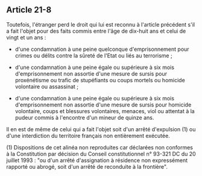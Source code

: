 Article 21-8
----
Toutefois, l'étranger perd le droit qui lui est reconnu à l'article précédent
s'il a fait l'objet pour des faits commis entre l'âge de dix-huit ans et celui
de vingt et un ans :

- d'une condamnation à une peine quelconque d'emprisonnement pour crimes ou
délits contre la sûreté de l'Etat ou liés au terrorisme ;

- d'une condamnation à une peine égale ou supérieure à six mois d'emprisonnement
non assortie d'une mesure de sursis pour proxénétisme ou trafic de stupéfiants
ou coups mortels ou homicide volontaire ou assassinat ;

- d'une condamnation à une peine égale ou supérieure à six mois d'emprisonnement
non assortie d'une mesure de sursis pour homicide volontaire, coups et blessures
volontaires, menaces, viol ou attentat à la pudeur commis à l'encontre d'un
mineur de quinze ans.

Il en est de même de celui qui a fait l'objet soit d'un arrêté d'expulsion (1)
ou d'une interdiction du territoire français non entièrement exécutée.

(1) Dispositions de cet alinéa non reproduites car déclarées non conformes à la
Constitution par décision du Conseil constitutionnel n° 93-321 DC du 20 juillet
1993 : "ou d'un arrêté d'assignation à résidence non expressément rapporté ou
abrogé, soit d'un arrêté de reconduite à la frontière".
